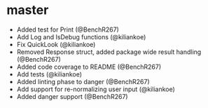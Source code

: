 # master

- Added test for Print (@BenchR267)
- Add Log and IsDebug functions (@kiliankoe)
- Fix QuickLook (@kiliankoe)
- Removed Response struct, added package wide result handling (@BenchR267)
- Added code coverage to README (@BenchR267)
- Add tests (@kiliankoe)
- Added linting phase to danger (@BenchR267)
- Add support for re-normalizing user input (@kiliankoe)
- Added danger support (@BenchR267)
